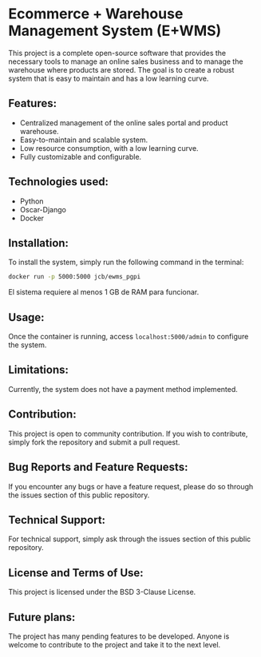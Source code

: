 # Ecommerce + Warehouse Management System (E+WMS)
This project is a complete open-source software that provides the necessary tools to manage an online sales business and to manage the warehouse where products are stored. The goal is to create a robust system that is easy to maintain and has a low learning curve.

## Features:
- Centralized management of the online sales portal and product warehouse.
- Easy-to-maintain and scalable system.
- Low resource consumption, with a low learning curve.
- Fully customizable and configurable.

## Technologies used:

- Python
- Oscar-Django
- Docker

## Installation:
To install the system, simply run the following command in the terminal:

```sh
docker run -p 5000:5000 jcb/ewms_pgpi
```
El sistema requiere al menos 1 GB de RAM para funcionar.

## Usage:
Once the container is running, access `localhost:5000/admin` to configure the system.

## Limitations:
Currently, the system does not have a payment method implemented.

## Contribution:
This project is open to community contribution. If you wish to contribute, simply fork the repository and submit a pull request.

## Bug Reports and Feature Requests:
If you encounter any bugs or have a feature request, please do so through the issues section of this public repository.

## Technical Support:
For technical support, simply ask through the issues section of this public repository.

## License and Terms of Use:
This project is licensed under the BSD 3-Clause License.

## Future plans:
The project has many pending features to be developed. Anyone is welcome to contribute to the project and take it to the next level.
